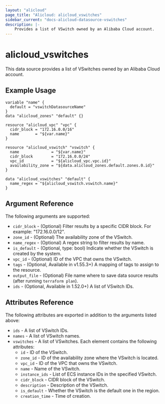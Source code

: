 ```yaml
---
layout: "alicloud"
page_title: "Alicloud: alicloud_vswitches"
sidebar_current: "docs-alicloud-datasource-vswitches"
description: |-
    Provides a list of VSwitch owned by an Alibaba Cloud account.
---
```


# alicloud\_vswitches

This data source provides a list of VSwitches owned by an Alibaba Cloud account.

## Example Usage

```
variable "name" {
  default = "vswitchDatasourceName"
}
data "alicloud_zones" "default" {}

resource "alicloud_vpc" "vpc" {
  cidr_block = "172.16.0.0/16"
  name       = "${var.name}"
}

resource "alicloud_vswitch" "vswitch" {
  name              = "${var.name}"
  cidr_block        = "172.16.0.0/24"
  vpc_id            = "${alicloud_vpc.vpc.id}"
  availability_zone = "${data.alicloud_zones.default.zones.0.id}"
}

data "alicloud_vswitches" "default" {
  name_regex = "${alicloud_vswitch.vswitch.name}"
}
```

## Argument Reference

The following arguments are supported:

* `cidr_block` - (Optional) Filter results by a specific CIDR block. For example: "172.16.0.0/12".
* `zone_id` - (Optional) The availability zone of the VSwitch.
* `name_regex` - (Optional) A regex string to filter results by name.
* `is_default` - (Optional, type: bool) Indicate whether the VSwitch is created by the system.
* `vpc_id` - (Optional) ID of the VPC that owns the VSwitch.
* `tags` - (Optional, Available in v1.55.3+) A mapping of tags to assign to the resource.
* `output_file` - (Optional) File name where to save data source results (after running `terraform plan`).
* `ids` - (Optional, Available in 1.52.0+) A list of VSwitch IDs.

## Attributes Reference

The following attributes are exported in addition to the arguments listed above:

* `ids` - A list of VSwitch IDs.
* `names` - A list of VSwitch names.
* `vswitches` - A list of VSwitches. Each element contains the following attributes:
  * `id` - ID of the VSwitch.
  * `zone_id` - ID of the availability zone where the VSwitch is located.
  * `vpc_id` - ID of the VPC that owns the VSwitch.
  * `name` - Name of the VSwitch.
  * `instance_ids` - List of ECS instance IDs in the specified VSwitch.
  * `cidr_block` - CIDR block of the VSwitch.
  * `description` - Description of the VSwitch.
  * `is_default` - Whether the VSwitch is the default one in the region.
  * `creation_time` - Time of creation.
